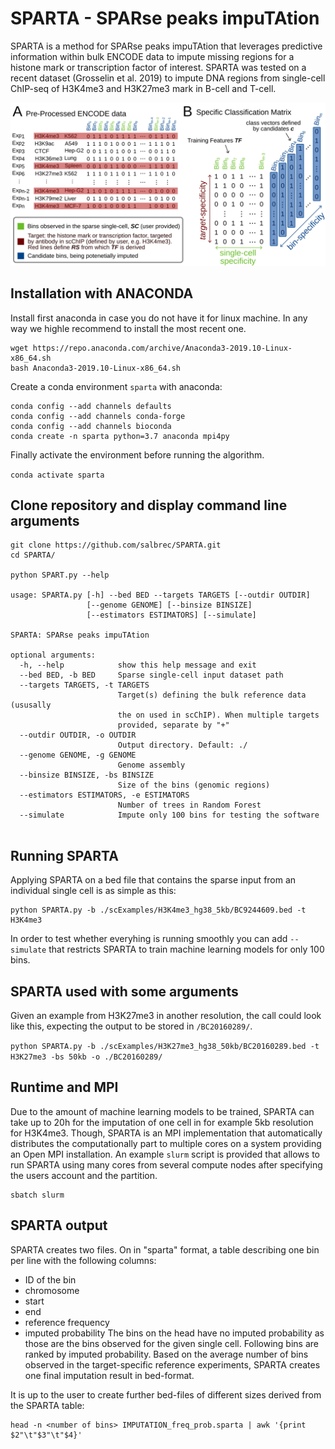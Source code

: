 # SPARTA - SPARse peaks impuTAtion

SPARTA is a method for SPARse peaks impuTAtion that leverages predictive information within bulk ENCODE data to impute missing regions for a histone mark or transcription factor of interest. SPARTA was tested on a recent dataset (Grosselin et al. 2019) to impute DNA regions from single-cell ChIP-seq of H3K4me3 and H3K27me3 mark in B-cell and T-cell.

<img src="workflow/SPARTA.png" width="820">

## Installation with ANACONDA  

Install first anaconda in case you do not have it for linux machine. In any way we highle recommend to install the most recent one.

```
wget https://repo.anaconda.com/archive/Anaconda3-2019.10-Linux-x86_64.sh
bash Anaconda3-2019.10-Linux-x86_64.sh
```

Create a conda environment `sparta` with anaconda:

```
conda config --add channels defaults
conda config --add channels conda-forge
conda config --add channels bioconda
conda create -n sparta python=3.7 anaconda mpi4py
```
Finally activate the environment before running the algorithm.

`conda activate sparta`


## Clone repository and display command line arguments

```
git clone https://github.com/salbrec/SPARTA.git
cd SPARTA/

python SPART.py --help

usage: SPARTA.py [-h] --bed BED --targets TARGETS [--outdir OUTDIR]
                 [--genome GENOME] [--binsize BINSIZE]
                 [--estimators ESTIMATORS] [--simulate]

SPARTA: SPARse peaks impuTAtion

optional arguments:
  -h, --help            show this help message and exit
  --bed BED, -b BED     Sparse single-cell input dataset path
  --targets TARGETS, -t TARGETS
                        Target(s) defining the bulk reference data (ususally
                        the on used in scChIP). When multiple targets
                        provided, separate by "+"
  --outdir OUTDIR, -o OUTDIR
                        Output directory. Default: ./
  --genome GENOME, -g GENOME
                        Genome assembly
  --binsize BINSIZE, -bs BINSIZE
                        Size of the bins (genomic regions)
  --estimators ESTIMATORS, -e ESTIMATORS
                        Number of trees in Random Forest
  --simulate            Impute only 100 bins for testing the software


```

## Running SPARTA

Applying SPARTA on a bed file that contains the sparse input from an individual single cell is as simple as this:

```
python SPARTA.py -b ./scExamples/H3K4me3_hg38_5kb/BC9244609.bed -t H3K4me3
```
In order to test whether everyhing is running smoothly you can add `--simulate` that restricts SPARTA to train machine learning models for only 100 bins.

## SPARTA used with some arguments

Given an example from H3K27me3 in another resolution, the call could look like this, expecting the output to be stored in `/BC20160289/`.

`python SPARTA.py -b ./scExamples/H3K27me3_hg38_50kb/BC20160289.bed -t H3K27me3 -bs 50kb -o ./BC20160289/`

## Runtime and MPI

Due to the amount of machine learning models to be trained, SPARTA can take up to 20h for the imputation of one cell in for example 5kb resolution for H3K4me3. Though, SPARTA is an MPI implementation that automatically distributes the computationally part to multiple cores on a system providing an Open MPI installation. An example `slurm` script is provided that allows to run SPARTA using many cores from several compute nodes after specifying the users account and the partition. 

```
sbatch slurm
```

## SPARTA output

SPARTA creates two files. On in "sparta" format, a table describing one bin per line with the following columns:
- ID of the bin
- chromosome
- start 
- end
- reference frequency
- imputed probability
The bins on the head have no imputed probability as those are the bins observed for the given single cell. Following bins are ranked by imputed probability.
Based on the average number of bins observed in the target-specific reference experiments, SPARTA creates one final imputation result in bed-format.

It is up to the user to create further bed-files of different sizes derived from the SPARTA table:

```
head -n <number of bins> IMPUTATION_freq_prob.sparta | awk '{print $2"\t"$3"\t"$4}'
```






 
